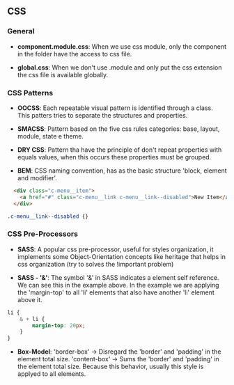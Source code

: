 ## CSS

### General

* **component.module.css**: When we use css module, only the component in the folder have the access to css file.

* **global.css**: When we don't use .module and only put the css extension the css file is available globally.

### CSS Patterns

* **OOCSS**: Each repeatable visual pattern is identified through a class. This patters tries to separate the structures and properties.

* **SMACSS**: Pattern based on the five css rules categories: base, layout, module, state e theme.

* **DRY CSS**: Pattern tha have the principle of don't repeat properties with equals values, when this occurs these properties must be grouped.

* **BEM**: CSS naming convention, has as the basic structure 'block, element and modifier'.

```html
  <div class="c-menu__item">
    <a href="#" class="c-menu__link c-menu__link--disabled">New Item</a>
  </div>
```
```css
.c-menu__link--disabled {}
```

### CSS Pre-Processors

* **SASS**: A popular css pre-processor, useful for styles organization, it implements some Object-Orientation concepts like heritage that helps in css organization (try to solves the !important problem)

* **SASS - '&'**: The symbol '&' in SASS indicates a element self reference. We can see this in the example above. In the example we are applying the 'margin-top' to all 'li' elements that also have another 'li' element above it.<br>

```css
li {
    & + li {
        margin-top: 20px;
    }
}
```

* **Box-Model**: 'border-box' -> Disregard the 'border' and 'padding' in the element total size. 'content-box' -> Sums the 'border' and 'padding' in the element total size. Because this behavior, usually this style is applyed to all elements.
